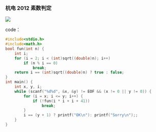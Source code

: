 ### 杭电 2012 素数判定

![](https://wcowboy-1258563652.cos.ap-chengdu.myqcloud.com/img/2012%20%E7%B4%A0%E6%95%B0%E5%88%A4%E5%AE%9A.png)

code：

```c
#include<stdio.h>
#include<math.h>
bool fun(int n) {
	int i;
	for (i = 2; i < (int)sqrt((double)n); i++) 
		if (n % i == 0)
			break;
	return i == (int)sqrt((double)n) ? true : false;
}
int main() {
	int x, y, i;
	while (scanf("%d%d", &x, &y) != EOF && (x != 0 || y != 0)) {
		for (i = x; i <= y; i++) {
			if (!fun(i * i + i + 41))
				break;
		}
		i == (y + 1) ? printf("OK\n"): printf("Sorry\n");;
	}
}
```

